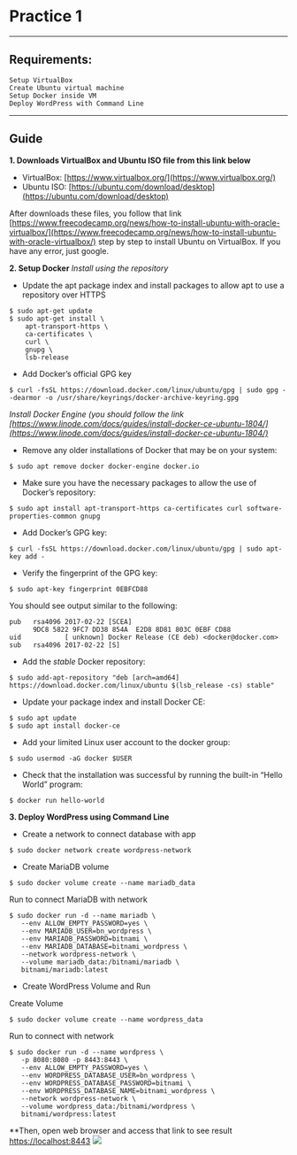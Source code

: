 # Practice 1
---
## Requirements:
```
Setup VirtualBox
Create Ubuntu virtual machine
Setup Docker inside VM
Deploy WordPress with Command Line

```
---
## Guide
**1. Downloads VirtualBox and Ubuntu ISO file from this link below**

- VirtualBox: [https://www.virtualbox.org/](https://www.virtualbox.org/)
- Ubuntu ISO: [https://ubuntu.com/download/desktop](https://ubuntu.com/download/desktop)

After downloads these files, you follow that link [https://www.freecodecamp.org/news/how-to-install-ubuntu-with-oracle-virtualbox/](https://www.freecodecamp.org/news/how-to-install-ubuntu-with-oracle-virtualbox/) step by step to install Ubuntu on VirtualBox. If you have any error, just google.

**2. Setup Docker**
*Install using the repository*
- Update the apt package index and install packages to allow apt to use a repository over HTTPS
```
$ sudo apt-get update
$ sudo apt-get install \
    apt-transport-https \
    ca-certificates \
    curl \
    gnupg \
    lsb-release
```
- Add Docker’s official GPG key

```
$ curl -fsSL https://download.docker.com/linux/ubuntu/gpg | sudo gpg --dearmor -o /usr/share/keyrings/docker-archive-keyring.gpg

```
*Install Docker Engine (you should follow the link [https://www.linode.com/docs/guides/install-docker-ce-ubuntu-1804/](https://www.linode.com/docs/guides/install-docker-ce-ubuntu-1804/)*
- Remove any older installations of Docker that may be on your system:
```
$ sudo apt remove docker docker-engine docker.io
```
- Make sure you have the necessary packages to allow the use of Docker’s repository:
```
$ sudo apt install apt-transport-https ca-certificates curl software-properties-common gnupg
```
- Add Docker’s GPG key:
```
$ curl -fsSL https://download.docker.com/linux/ubuntu/gpg | sudo apt-key add -
```
- Verify the fingerprint of the GPG key:
```
$ sudo apt-key fingerprint 0EBFCD88
```
You should see output similar to the following:

```
pub   rsa4096 2017-02-22 [SCEA]
      9DC8 5822 9FC7 DD38 854A  E2D8 8D81 803C 0EBF CD88
uid           [ unknown] Docker Release (CE deb) <docker@docker.com>
sub   rsa4096 2017-02-22 [S]
```
- Add the *stable* Docker repository:
```
$ sudo add-apt-repository "deb [arch=amd64] https://download.docker.com/linux/ubuntu $(lsb_release -cs) stable"
```
- Update your package index and install Docker CE:
```
$ sudo apt update
$ sudo apt install docker-ce
```
- Add your limited Linux user account to the docker group:
```
$ sudo usermod -aG docker $USER
```
- Check that the installation was successful by running the built-in “Hello World” program:
```
$ docker run hello-world
```
**3. Deploy WordPress using Command Line**
- Create a network to connect database with app
```
$ sudo docker network create wordpress-network
```
- Create MariaDB volume
```
$ sudo docker volume create --name mariadb_data
```
Run to connect MariaDB with network
```
$ sudo docker run -d --name mariadb \
   --env ALLOW_EMPTY_PASSWORD=yes \
   --env MARIADB_USER=bn_wordpress \
   --env MARIADB_PASSWORD=bitnami \
   --env MARIADB_DATABASE=bitnami_wordpress \
   --network wordpress-network \
   --volume mariadb_data:/bitnami/mariadb \
   bitnami/mariadb:latest
```
- Create WordPress Volume and Run

Create Volume
```
$ sudo docker volume create --name wordpress_data
```
Run to connect with network
```
$ sudo docker run -d --name wordpress \
   -p 8080:8080 -p 8443:8443 \
   --env ALLOW_EMPTY_PASSWORD=yes \
   --env WORDPRESS_DATABASE_USER=bn_wordpress \
   --env WORDPRESS_DATABASE_PASSWORD=bitnami \
   --env WORDPRESS_DATABASE_NAME=bitnami_wordpress \
   --network wordpress-network \
   --volume wordpress_data:/bitnami/wordpress \
   bitnami/wordpress:latest
```

**Then, open web browser and access that link to see result [https://localhost:8443](https://localhost:8443)
<img src="./ pr1_result.png">